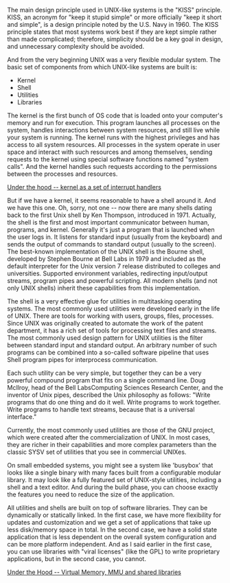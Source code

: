 The main design principle used in UNIX-like systems is the "KISS" principle. KISS, an acronym for "keep it stupid simple" or more officially "keep it short and simple", is a design principle noted by the U.S. Navy in 1960. The KISS principle states that most systems work best if they are kept simple rather than made complicated; therefore, simplicity should be a key goal in design, and unnecessary complexity should be avoided.

And from the very beginning UNIX was a very flexible modular system. The basic set of components from which UNIX-like systems are built is:
* Kernel
* Shell
* Utilities
* Libraries

The kernel is the first bunch of OS code that is loaded onto your computer's memory and run for execution. This program launches all processes on the system, handles interactions between system resources, and still live while your system is running. The kernel runs with the highest privileges and has access to all system resources. All processes in the system operate in user space and interact with such resources and among themselves, sending requests to the kernel using special software functions named "system calls". And the kernel handles such requests according to the permissions between the processes and resources.

[Under the hood -- kernel as a set of interrupt handlers](under_the_hood/interrupts.md)

But if we have a kernel, it seems reasonable to have a shell around it. And we have this one. Oh, sorry, not one -- now there are many shells dating back to the first Unix shell by Ken Thompson, introduced in 1971. Actually, the shell is the first and most important communicator between human, programs, and kernel. Generally it's just a program that is launched when the user logs in. It listens for standard input (usually from the keyboard) and sends the output of commands to standard output (usually to the screen).
The best-known implementation of the UNIX shell is the Bourne shell, developed by Stephen Bourne at Bell Labs in 1979 and included as the default interpreter for the Unix version 7 release distributed to colleges and universities. Supported environment variables, redirecting input/output streams, program pipes and powerful scripting. All modern shells (and not only UNIX shells) inherit these capabilities from this implementation.

The shell is a very effective glue for utilities in multitasking operating systems. The most commonly used utilities were developed early in the life of UNIX. There are tools for working with users, groups, files, processes. Since UNIX was originally created to automate the work of the patent department, it has a rich set of tools for processing text files and streams. The most commonly used design pattern for UNIX utilities is the filter between standard input and standard output. An arbitrary number of such programs can be combined into a so-called software pipeline that uses Shell program pipes for interprocess communication.

Each such utility can be very simple, but together they can be a very powerful compound program that fits on a single command line. Doug McIlroy, head of the Bell LabsComputing Sciences Research Center, and the inventor of Unix pipes, described the Unix philosophy as follows: "Write programs that do one thing and do it well. Write programs to work together. Write programs to handle text streams, because that is a universal interface."

Currently, the most commonly used utilities are those of the GNU project, which were created after the commercialization of UNIX. In most cases, they are richer in their capabilities and more complex parameters than the classic SYSV set of utilities that you see in commercial UNIXes.

On small embedded systems, you might see a system like 'busybox' that looks like a single binary with many faces built from a configurable modular library. It may look like a fully featured set of UNIX-style utilities, including a shell and a text editor. And during the build phase, you can choose exactly the features you need to reduce the size of the application.

All utilities and shells are built on top of software libraries. They can be dynamically or statically linked. In the first case, we have more flexibility for updates and customization and we get a set of applications that take up less disk/memory space in total. In the second case, we have a solid state application that is less dependent on the overall system configuration and can be more platform independent. And as I said earlier in the first case, you can use libraries with "viral licenses" (like the GPL) to write proprietary applications, but in the second case, you cannot.

[Under the Hood -- Virtual Memory, MMU and shared libraries](under_the_hood/virtual_memory.md)

